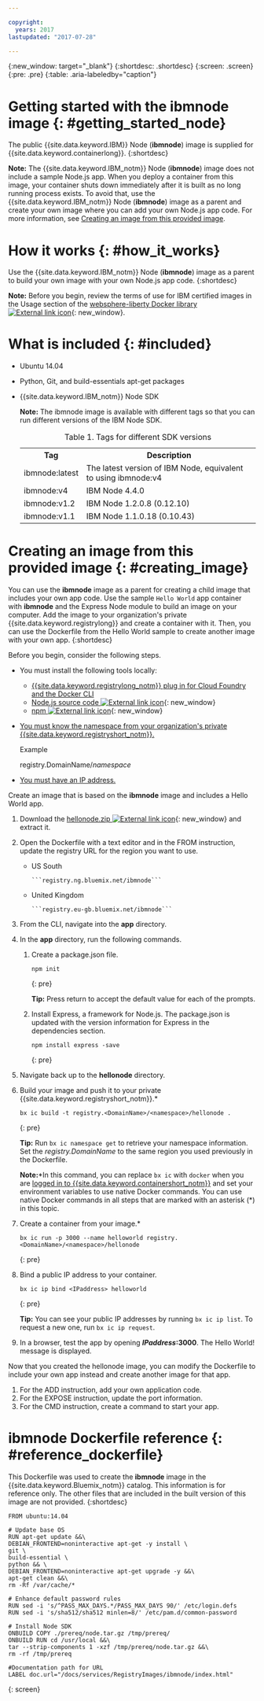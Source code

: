 ```yaml
---

copyright:
  years: 2017
lastupdated: "2017-07-28"

---
```


{:new_window: target="_blank"}
{:shortdesc: .shortdesc}
{:screen: .screen}
{:pre: .pre}
{:table: .aria-labeledby="caption"}

# Getting started with the **ibmnode** image {: #getting_started_node}

The public {{site.data.keyword.IBM}} Node (**ibmnode**) image is supplied for {{site.data.keyword.containerlong}}.
{:shortdesc}

**Note:** The {{site.data.keyword.IBM_notm}} Node (**ibmnode**) image does not include a sample Node.js app. When you deploy a container from this image, your container shuts down immediately after it is built as no long running process exists. To avoid that, use the {{site.data.keyword.IBM_notm}} Node (**ibmnode**) image as a parent and create your own image where you can add your own Node.js app code. For more information, see [Creating an image from this provided image](#creating_image).

# How it works {: #how_it_works}

Use the {{site.data.keyword.IBM_notm}} Node (**ibmnode**) image as a parent to build your own image with your own Node.js app code.
{:shortdesc}

**Note:** Before you begin, review the terms of use for IBM certified images in the Usage section of the [websphere-liberty Docker library ![External link icon](../../../icons/launch-glyph.svg "External link icon:")](https://github.com/docker-library/docs/tree/master/websphere-liberty){: new_window}.

# What is included {: #included}

* Ubuntu 14.04
* Python, Git, and build-essentials apt-get packages
* {{site.data.keyword.IBM_notm}} Node SDK

    **Note:** The ibmnode image is available with different tags so that you can run different versions of the IBM Node SDK.

    <table>
    <caption> Table 1. Tags for different SDK versions </caption>
      <tr>
        <th> Tag </th>
        <th> Description </th>
      </tr>
      <tr>
        <td> ibmnode:latest </td>
        <td> The latest version of IBM Node, equivalent to using ibmnode:v4 </td>
      </tr>
      <tr>
        <td> ibmnode:v4 </td>
        <td> IBM Node 4.4.0 </td>
      </tr>
      <tr>
        <td> ibmnode:v1.2 </td>
        <td> IBM Node 1.2.0.8 (0.12.10) </td>
      </tr>
      <tr>
        <td> ibmnode:v1.1 </td>
        <td> IBM Node 1.1.0.18 (0.10.43) </td>
      </tr>
    </table>


# Creating an image from this provided image {: #creating_image}

You can use the **ibmnode** image as a parent for creating a child image that includes your own app code. Use the sample `Hello World` app container with **ibmnode** and the Express Node module to build an image on your computer. Add the image to your organization's private {{site.data.keyword.registrylong}} and create a container with it. Then, you can use the Dockerfile from the Hello World sample to create another image with your own app.
{:shortdesc}

Before you begin, consider the following steps.

* You must install the following tools locally:
  * [{{site.data.keyword.registrylong_notm}} plug in for Cloud Foundry and the Docker CLI](/docs/containers/container_cli_cfic_install.html)
  * [Node.js source code ![External link icon](../../../icons/launch-glyph.svg "External link icon")](https://nodejs.org/en/download/){: new_window}
  * [npm ![External link icon](../../../icons/launch-glyph.svg "External link icon")](https://github.com/npm/npm){: new_window}
* [You must know the namespace from your organization's private {{site.data.keyword.registryshort_notm}}.](/docs/containers/container_cli_reference_cfic.html#container_cli_reference_cfic__namespace)

    Example

    registry.DomainName/<var class="keyword varname">namespace</var>

* [You must have an IP address.](/docs/containers/container_cli_reference_cfic.html#container_cli_reference_cfic__ip_request)

Create an image that is based on the **ibmnode** image and includes a Hello World app.
1.  Download the [hellonode.zip ![External link icon](../../../icons/launch-glyph.svg "External link icon")](ftp://public.dhe.ibm.com/cloud/bluemix/containers/hellonode.zip){: new_window} and extract it.
1.  Open the Dockerfile with a text editor and in the FROM instruction, update the registry URL for the region you want to use.

    <ul>
    <li>US South

        ```registry.ng.bluemix.net/ibmnode```

    </li>
    <li>United Kingdom

        ```registry.eu-gb.bluemix.net/ibmnode```

      </li>
    </ul>

1.  From the CLI, navigate into the **app** directory.
1.  In the **app** directory, run the following commands.
    1.  Create a package.json file.

        ```
        npm init
        ```
        {: pre}

        **Tip:** Press return to accept the default value for each of the prompts.

    2.  Install Express, a framework for Node.js. The package.json is updated with the version information for Express in the dependencies section.

        ```
        npm install express -save
        ```
        {: pre}

1.  Navigate back up to the **hellonode** directory.
1.  Build your image and push it to your private {{site.data.keyword.registryshort_notm}}.*

    ```
    bx ic build -t registry.<DomainName>/<namespace>/hellonode .
    ```
    {: pre}

    **Tip:** Run `bx ic namespace get` to retrieve your namespace information.  Set the _registry.DomainName_ to the same region you used previously in the Dockerfile.

    **Note:**\*In this command, you can replace `bx ic` with `docker` when you are [logged in to {{site.data.keyword.containershort_notm}}](/docs/containers/container_cli_cfic_install.html#container_cli_login) and set your environment variables to use native Docker commands. You can use native Docker commands in all steps that are marked with an asterisk (*) in this topic.

1.  Create a container from your image.*

    ```
    bx ic run -p 3000 --name helloworld registry.<DomainName>/<namespace>/hellonode
    ```
    {: pre}

1.  Bind a public IP address to your container.

    ```
    bx ic ip bind <IPaddress> helloworld
    ```
    {: pre}

    **Tip:** You can see your public IP addresses by running `bx ic ip list`. To request a new one, run `bx ic ip request`.

1. In a browser, test the app by opening **<var class="varname">IPaddress</var>:3000**. The Hello World! message is displayed.

Now that you created the hellonode image, you can modify the Dockerfile to include your own app instead and create another image for that app.

1.  For the ADD instruction, add your own application code.
1.  For the EXPOSE instruction, update the port information.
1.  For the CMD instruction, create a command to start your app.


# **ibmnode** Dockerfile reference {: #reference_dockerfile}

This Dockerfile was used to create the **ibmnode** image in the {{site.data.keyword.Bluemix_notm}} catalog. This information is for reference only. The other files that are included in the built version of this image are not provided.
{:shortdesc}

```
FROM ubuntu:14.04

# Update base OS
RUN apt-get update &&\
DEBIAN_FRONTEND=noninteractive apt-get -y install \
git \
build-essential \
python && \
DEBIAN_FRONTEND=noninteractive apt-get upgrade -y &&\
apt-get clean &&\
rm -Rf /var/cache/*

# Enhance default password rules
RUN sed -i 's/^PASS_MAX_DAYS.*/PASS_MAX_DAYS 90/' /etc/login.defs
RUN sed -i 's/sha512/sha512 minlen=8/' /etc/pam.d/common-password

# Install Node SDK
ONBUILD COPY ./prereq/node.tar.gz /tmp/prereq/
ONBUILD RUN cd /usr/local &&\
tar --strip-components 1 -xzf /tmp/prereq/node.tar.gz &&\
rm -rf /tmp/prereq

#Documentation path for URL
LABEL doc.url="/docs/services/RegistryImages/ibmnode/index.html"
```
{: screen}
